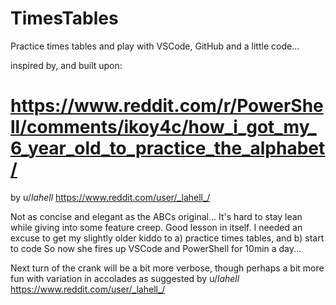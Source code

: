 # TimesTables

Practice times tables
and play with VSCode, GitHub and a little code... 

inspired by, and built upon:
# https://www.reddit.com/r/PowerShell/comments/ikoy4c/how_i_got_my_6_year_old_to_practice_the_alphabet/
by u/_lahell_  https://www.reddit.com/user/_lahell_/

Not as concise and elegant as the ABCs original...
It's hard to stay lean while giving into some feature creep. Good lesson in itself. 
I needed an excuse to get my slightly older kiddo to a) practice times tables, and b) start to code
So now she fires up VSCode and PowerShell for 10min a day... 

Next turn of the crank will be a bit more verbose, though perhaps a bit more fun with variation in accolades
as suggested by u/_lahell_  https://www.reddit.com/user/_lahell_/

